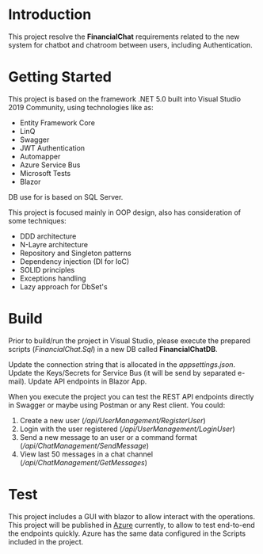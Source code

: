 # Introduction 
This project resolve the **FinancialChat** requirements related to the new system for chatbot and chatroom between users, including Authentication.

# Getting Started
This project is based on the framework .NET 5.0 built into Visual Studio 2019 Community, using technologies like as:
- Entity Framework Core
- LinQ
- Swagger
- JWT Authentication
- Automapper
- Azure Service Bus
- Microsoft Tests
- Blazor

DB use for is based on SQL Server.

This project is focused mainly in OOP design, also has consideration of some techniques:
- DDD architecture
- N-Layre architecture
- Repository and Singleton patterns
- Dependency injection (DI for IoC)
- SOLID principles
- Exceptions handling
- Lazy approach for DbSet's

# Build
Prior to build/run the project in Visual Studio, please execute the prepared scripts (*FinancialChat.Sql*) in a new DB called **FinancialChatDB**.

Update the connection string that is allocated in the *appsettings.json*.
Update the Keys/Secrets for Service Bus (it will be send by separated e-mail).
Update API endpoints in Blazor App.

When you execute the project you can test the REST API endpoints directly in Swagger or maybe using Postman or any Rest client. You could:
1. Create a new user (*/api/UserManagement/RegisterUser*)
2. Login with the user registered (*/api/UserManagement/LoginUser*)
3. Send a new message to an user or a command format (*/api/ChatManagement/SendMessage*)
4. View last 50 messages in a chat channel (*/api/ChatManagement/GetMessages*)

# Test
This project includes a GUI with blazor to allow interact with the operations.
This project will be published in [Azure]() currently, to allow to test end-to-end the endpoints quickly. Azure has the same data configured in the Scripts included in the project.